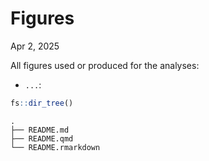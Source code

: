 # Figures
Apr 2, 2025

All figures used or produced for the analyses:

- `...`:

``` r
fs::dir_tree()
```

    .
    ├── README.md
    ├── README.qmd
    └── README.rmarkdown

